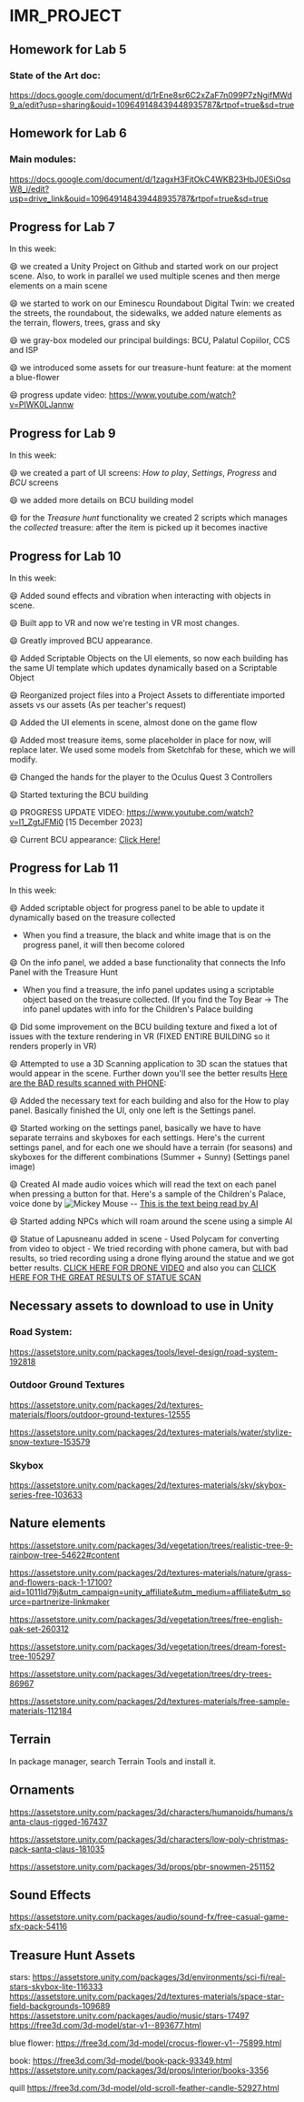 # IMR_PROJECT

## Homework for Lab 5

### State of the Art doc:

https://docs.google.com/document/d/1rEne8sr6C2xZaF7n099P7zNgifMWd9_a/edit?usp=sharing&ouid=109649148439448935787&rtpof=true&sd=true 


## Homework for Lab 6

### Main modules:

https://docs.google.com/document/d/1zagxH3FjtOkC4WKB23HbJ0ESiOsqW8_i/edit?usp=drive_link&ouid=109649148439448935787&rtpof=true&sd=true  


## Progress for Lab 7

In this week:

:smile: we created a Unity Project on Github and started work on our project scene. Also, to work in parallel we used multiple scenes and then merge elements on a main scene

:smile: we started to work on our Eminescu Roundabout Digital Twin: we created the streets, the roundabout, the sidewalks, we added nature elements as the terrain, flowers, trees, grass and sky

:smile: we gray-box modeled our principal buildings: BCU, Palatul Copiilor, CCS and ISP

:smile: we introduced some assets for our treasure-hunt feature: at the moment a blue-flower 

:smile: progress update video: https://www.youtube.com/watch?v=PIWK0LJannw


## Progress for Lab 9

In this week:

:smile: we created a part of UI screens: *How to play*, *Settings*, *Progress* and *BCU* screens

:smile: we added more details on BCU building model

:smile: for the *Treasure hunt* functionality we created 2 scripts which manages the *collected* treasure: after the item is picked up it becomes inactive


## Progress for Lab 10

In this week:

:smile: Added sound effects and vibration when interacting with objects in scene.

:smile: Built app to VR and now we're testing in VR most changes.

:smile: Greatly improved BCU appearance.

:smile: Added Scriptable Objects on the UI elements, so now each building has the same UI template which updates dynamically based on a Scriptable Object

:smile: Reorganized project files into a Project Assets to differentiate imported assets vs our assets (As per teacher's request)

:smile: Added the UI elements in scene, almost done on the game flow

:smile: Added most treasure items, some placeholder in place for now, will replace later. We used some models from Sketchfab for these, which we will modify.

:smile: Changed the hands for the player to the Oculus Quest 3 Controllers

:smile: Started texturing the BCU building

:smile: PROGRESS UPDATE VIDEO: https://www.youtube.com/watch?v=l1_ZgtJFMi0 \[15 December 2023]

:smile: Current BCU appearance: [Click Here!](https://imgur.com/LUyghTV) 

## Progress for Lab 11

In this week:

:smile: Added scriptable object for progress panel to be able to update it dynamically based on the treasure collected 

- When you find a treasure, the black and white image that is on the progress panel, it will then become colored

:smile: On the info panel, we added a base functionality that connects the Info Panel with the Treasure Hunt

- When you find a treasure, the info panel updates using a scriptable object based on the treasure collected. (If you find the Toy Bear -> The info panel updates with info for the Children's Palace building

:smile: Did some improvement on the BCU building texture and fixed a lot of issues with the texture rendering in VR (FIXED ENTIRE BUILDING so it renders properly in VR)

:smile: Attempted to use a 3D Scanning application to 3D scan the statues that would appear in the scene. Further down you'll see the better results [Here are the BAD results scanned with PHONE](https://imgur.com/a/fUoH7QA):

:smile: Added the necessary text for each building and also for the How to play panel. Basically finished the UI, only one left is the Settings panel.

:smile: Started working on the settings panel, basically we have to have separate terrains and skyboxes for each settings. Here's the current settings panel, and for each one we should have a terrain (for seasons) and skyboxes for the different combinations (Summer + Sunny) (Settings panel image)

:smile: Created AI made audio voices which will read the text on each panel when pressing a button for that. Here's a sample of the Children's Palace, voice done by ![Mickey Mouse](https://github.com/pal-Alexandra/IMR_PROJECT/assets/100302933/6043c88b-325e-43b5-8170-7452057765b4) -- [This is the text being read by AI](https://imgur.com/a/YLp01XY)

:smile: Started adding NPCs which will roam around the scene using a simple AI

:smile: Statue of Lapusneanu added in scene - Used Polycam for converting from video to object - We tried recording with phone camera, but with bad results, so tried recording using a drone flying around the statue and we got better results. [CLICK HERE FOR DRONE VIDEO](https://www.youtube.com/watch?v=RgTpxKZPw5s) and also you can [CLICK HERE FOR THE GREAT RESULTS OF STATUE SCAN](https://imgur.com/a/S9TkYHk)

## Necessary assets to download to use in Unity

### Road System:

https://assetstore.unity.com/packages/tools/level-design/road-system-192818

### Outdoor Ground Textures

https://assetstore.unity.com/packages/2d/textures-materials/floors/outdoor-ground-textures-12555

https://assetstore.unity.com/packages/2d/textures-materials/water/stylize-snow-texture-153579

### Skybox

https://assetstore.unity.com/packages/2d/textures-materials/sky/skybox-series-free-103633

## Nature elements

https://assetstore.unity.com/packages/3d/vegetation/trees/realistic-tree-9-rainbow-tree-54622#content

https://assetstore.unity.com/packages/2d/textures-materials/nature/grass-and-flowers-pack-1-17100?aid=1011ld79j&utm_campaign=unity_affiliate&utm_medium=affiliate&utm_source=partnerize-linkmaker

https://assetstore.unity.com/packages/3d/vegetation/trees/free-english-oak-set-260312 

https://assetstore.unity.com/packages/3d/vegetation/trees/dream-forest-tree-105297 

https://assetstore.unity.com/packages/3d/vegetation/trees/dry-trees-86967

https://assetstore.unity.com/packages/2d/textures-materials/free-sample-materials-112184

## Terrain

In package manager, search Terrain Tools and install it.

## Ornaments

https://assetstore.unity.com/packages/3d/characters/humanoids/humans/santa-claus-rigged-167437 

https://assetstore.unity.com/packages/3d/characters/low-poly-christmas-pack-santa-claus-181035 

https://assetstore.unity.com/packages/3d/props/pbr-snowmen-251152

## Sound Effects

https://assetstore.unity.com/packages/audio/sound-fx/free-casual-game-sfx-pack-54116

## Treasure Hunt Assets

stars:
https://assetstore.unity.com/packages/3d/environments/sci-fi/real-stars-skybox-lite-116333
https://assetstore.unity.com/packages/2d/textures-materials/space-star-field-backgrounds-109689
https://assetstore.unity.com/packages/audio/music/stars-17497
https://free3d.com/3d-model/star-v1--893677.html

blue flower:
https://free3d.com/3d-model/crocus-flower-v1--75899.html

book:
https://free3d.com/3d-model/book-pack-93349.html
https://assetstore.unity.com/packages/3d/props/interior/books-3356

quill
https://free3d.com/3d-model/old-scroll-feather-candle-52927.html




